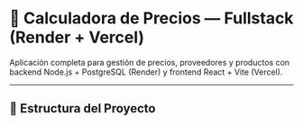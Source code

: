 # 🧮 Calculadora de Precios — Fullstack (Render + Vercel)

Aplicación completa para gestión de precios, proveedores y productos con backend Node.js + PostgreSQL (Render) y frontend React + Vite (Vercel).

---

## 🚀 Estructura del Proyecto

